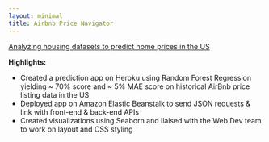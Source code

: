```yaml
---
layout: minimal
title: Airbnb Price Navigator
---
```


[Analyzing housing datasets to predict home prices in the US](https://pricenavigator.netlify.app/)

**Highlights:**

* Created a prediction app on Heroku using Random Forest Regression yielding ~ 70%  score and ~ 5% MAE score on historical AirBnb price listing data in the US
* Deployed app on Amazon Elastic Beanstalk to send JSON requests & link with front-end & back-end APIs
* Created visualizations using Seaborn and liaised with the Web Dev team to work on layout and CSS styling
